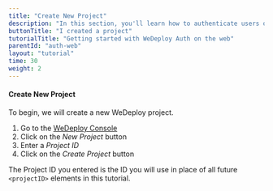 ```yaml
---
title: "Create New Project"
description: "In this section, you'll learn how to authenticate users on the web using the WeDeploy API Client."
buttonTitle: "I created a project"
tutorialTitle: "Getting started with WeDeploy Auth on the web"
parentId: "auth-web"
layout: "tutorial"
time: 30
weight: 2
---
```


#### Create New Project

To begin, we will create a new WeDeploy project.

1. Go to the <a href="https://console.wedeploy.com" target="_blank">WeDeploy Console</a>
2. Click on the _New Project_ button
3. Enter a _Project ID_
4. Click on the _Create Project_ button

The Project ID you entered is the ID you will use in place of all future `<projectID>` elements in this tutorial.
